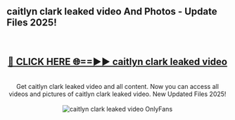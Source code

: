 <h2>caitlyn clark leaked video And Photos - Update Files 2025!</h2>
<br>
<div align="center">
<h2><a href="https://linkcuts.com/hfmhzwbr" rel="nofollow">🔴 CLICK HERE 🌐==►► caitlyn clark leaked video</a></h2>
<br>
Get caitlyn clark leaked video and all content. Now you can access all videos and pictures of caitlyn clark leaked video. New Updated Files 2025!
<br>
<br>
<a href="https://linkcuts.com/hfmhzwbr" rel="nofollow" data-target="animated-image.originalLink"><img src="https://i.ibb.co.com/WyWwxjT/player-gif2.gif" alt="caitlyn clark leaked video OnlyFans" style="max-width: 100%; display: inline-block;" data-target="animated-image.originalImage"></a>
</div>
<br>